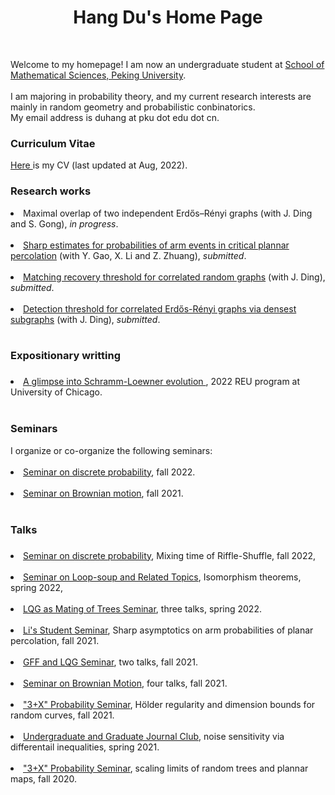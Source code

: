 <html><head>
<meta http-equiv="content-type" content="text/html; charset=UTF-8">

 <title>Honghao Jing's Home Page</title> </head><body><h1><center>Hang Du's Home Page </center></h1><br>
 

<ing src="C:\Users\lenovo\Desktop\屏幕截图 2021-06-13 234646.png" width="100">

Welcome to my homepage! I am now an undergraduate student at <a href = "https://www.math.pku.edu.cn/"> School of Mathematical Sciences, Peking University</a>.  
 <br>
I am majoring in probability theory, and my current research interests are mainly in random geometry and probabilistic conbinatorics.<br>
My email address is duhang at pku dot edu dot cn.<br>
 
 <h3>Curriculum Vitae </h3>
 
 <a href="https://maipdf.com/doc/d11607116639@pdf">Here </a> is my CV (last updated at Aug, 2022).<br>

 <h3>Research works </h3>
 
 </li><li> Maximal overlap of two independent Erdős–Rényi graphs (with J. Ding and S. Gong), <i>in progress</i>. <br><br>
  
 
  </li><li> <a href="http://arxiv.org/abs/2205.15901">Sharp estimates for probabilities of arm events in critical plannar percolation</a>
 (with Y. Gao, X. Li and Z. Zhuang), <i>submitted</i>.<br><br>
 
  </li><li> <a href="https://arxiv.org/abs/2205.14650">Matching recovery threshold for correlated random graphs</a>
 (with J. Ding),  <i>submitted</i>.<br><br>
 
 </li><li> <a href="https://arxiv.org/abs/2203.14573">Detection threshold for correlated Erdős-Rényi graphs via densest subgraphs</a>
 (with J. Ding),  <i>submitted</i>.<br><br>
 
 <h3>Expositionary writting <h3>
  
  </li><li> <a href="https://maipdf.com/doc/d18780118676@pdf">A glimpse into Schramm-Loewner evolution </a>, 2022 REU program at University of Chicago.<br><br>
  
 <h3>Seminars </h3>
  I organize or co-organize the following seminars:<br><br>
 
  </li><li> <a href="https://hangdu2000.github.io/Seminar2022/">Seminar on discrete probability</a>, fall 2022. <br><br>
  
  </li><li> <a href="https://hangdu2000.github.io/BrownianMotion-PKU/">Seminar on Brownian motion</a>, fall 2021. <br><br>
  
 <h3>Talks <h3>
  
  </li><li><a href="https://hangdu2000.github.io/Seminar2022/">Seminar on discrete probability</a>, Mixing time of Riffle-Shuffle, fall 2022, <br><br>  
  
  </li><li><a href="https://bicmr.pku.edu.cn/~xinyili/seminar2022spring.html">Seminar on Loop-soup and Related Topics</a>, Isomorphism theorems, spring 2022, <br><br>
  
  </li><li><a href="https://www.dropbox.com/s/ut7w7ttzmmvhv6w/mating%20of%20trees%20%2822S%29.pdf?dl=0">LQG as Mating of Trees Seminar</a>, three talks, spring 2022. <br><br>
  
  </li><li><a href="https://bicmr.pku.edu.cn/~xinyili/seminar2021fall.html">Li's Student Seminar</a>, Sharp asymptotics on arm probabilities of planar percolation, fall 2021. <br><br>
  
  </li><li><a href="https://www.dropbox.com/s/vhkoee7f5f1syz3/LQG%20%2822F%29.pdf?dl=0">GFF and LQG Seminar</a>, two talks, fall 2021. <br><br>
  
  </li><li><a href="https://hangdu2000.github.io/BrownianMotion-PKU/">Seminar on Brownian Motion</a>, four talks, fall 2021. <br><br>
  
  </li><li><a href="https://bicmr.pku.edu.cn/~xinyili/fall20213px.html">"3+X" Probability Seminar</a>, Hölder regularity and dimension bounds for random curves, fall 2021. <br><br>
  
  </li><li><a href="https://bicmr.pku.edu.cn/~xinyili/spring2021.html">Undergraduate and Graduate Journal Club</a>, noise sensitivity via differentail inequalities, spring 2021. <br><br> 
  
  </li><li><a href="https://bicmr.pku.edu.cn/~xinyili/planarmap2020.html">"3+X" Probability Seminar</a>, scaling limits of random trees and plannar maps, fall 2020. <br><br>
  
  
  
  
